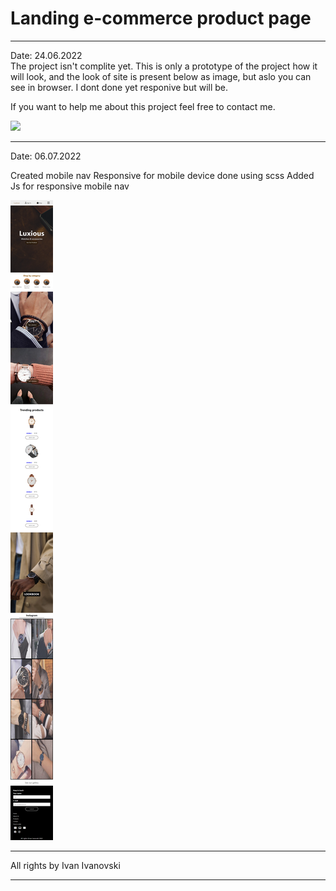 # Landing e-commerce product page
<hr>
Date: 24.06.2022
<br>
The project isn't complite yet. 
This is only a prototype of the project how it will look, and the look of site is present below as image, but aslo you can see in browser.
I dont done yet responive but will be.

If you want to help me about this project feel free to contact me.

<img src="./img/screencapture-file-E-WEB-2022-Luxyous-site-index-html-2022-07-05-00_08_24.png">

<br>

<hr>
Date: 06.07.2022

Created mobile nav
Responsive for mobile device done using scss 
Added Js for responsive mobile nav

<img src="./img/screencapture-ivan-ivanovski-github-io-luxi-watch-site-2022-07-07-02_16_17.png">


<hr>
All rights by Ivan Ivanovski
<hr>
